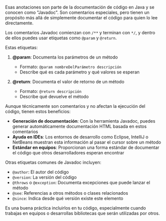 Esas anotaciones son parte de la documentación de código en Java y se conocen como "Javadoc". Son comentarios especiales, pero tienen un propósito más allá de simplemente documentar el código para quien lo lee directamente.

Los comentarios Javadoc comienzan con `/**` y terminan con `*/`, y dentro de ellos puedes usar etiquetas como `@param` y `@return`.

Estas etiquetas:

1. **@param**: Documenta los parámetros de un método
    
    - Formato: `@param nombreDelParámetro descripción`
    - Describe qué es cada parámetro y qué valores se esperan
2. **@return**: Documenta el valor de retorno de un método
    
    - Formato: `@return descripción`
    - Describe qué devuelve el método

Aunque técnicamente son comentarios y no afectan la ejecución del código, tienen estos beneficios:

- **Generación de documentación**: Con la herramienta Javadoc, puedes generar automáticamente documentación HTML basada en estos comentarios
- **Ayuda en IDEs**: Los entornos de desarrollo como Eclipse, IntelliJ o NetBeans muestran esta información al pasar el cursor sobre un método
- **Estándar en equipos**: Proporcionan una forma estándar de documentar el código que otros desarrolladores esperan encontrar

Otras etiquetas comunes de Javadoc incluyen:

- `@author`: El autor del código
- `@version`: La versión del código
- `@throws` o `@exception`: Documenta excepciones que puede lanzar el método
- `@see`: Referencias a otros métodos o clases relacionados
- `@since`: Indica desde qué versión existe este elemento

Es una buena práctica incluirlos en tu código, especialmente cuando trabajas en equipos o desarrollas bibliotecas que serán utilizadas por otros.